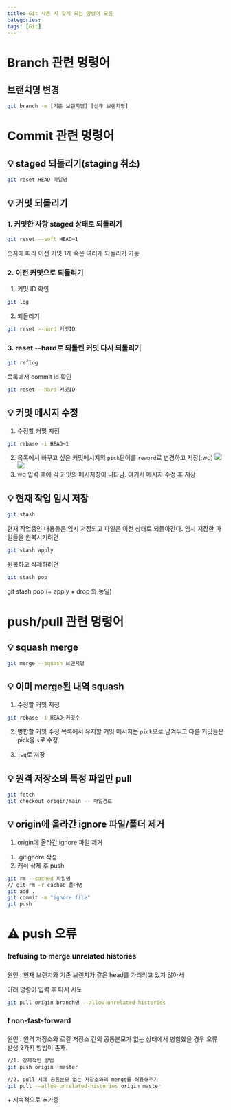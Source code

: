 ```yaml
---
title: Git 사용 시 찾게 되는 명령어 모음
categories:
tags: [Git]
---
```


# Branch 관련 명령어

## 브랜치명 변경

```bash
git branch -m [기존 브랜치명] [신규 브랜치명]
```

# Commit 관련 명령어

## 💡 staged 되돌리기(staging 취소)

```bash
git reset HEAD 파일명
```

## 💡 커밋 되돌리기

### 1. 커밋한 사항 staged 상태로 되돌리기

```bash
git reset --soft HEAD~1
```

숫자에 따라 이전 커밋 1개 혹은 여러개 되돌리기 가능

### 2. 이전 커밋으로 되돌리기

1. 커밋 ID 확인

```bash
git log
```

2. 되돌리기

```bash
git reset --hard 커밋ID
```

### 3. reset --hard로 되돌린 커밋 다시 되돌리기

```bash
git reflog
```

목록에서 commit id 확인

```bash
git reset --hard 커밋ID
```

## 💡 커밋 메시지 수정

1. 수정할 커밋 지정

```bash
git rebase -i HEAD~1
```

2. 목록에서 바꾸고 싶은 커밋메시지의 `pick`단어를 `reword`로 변경하고 저장(:wq)
   <img src="https://images.velog.io/images/yeyo0x0/post/c6cb7e3d-d729-4d2c-9ff5-2f2e8edf5d7b/%E1%84%89%E1%85%B3%E1%84%8F%E1%85%B3%E1%84%85%E1%85%B5%E1%86%AB%E1%84%89%E1%85%A3%E1%86%BA%202022-03-15%20%E1%84%8B%E1%85%A9%E1%84%8C%E1%85%A5%E1%86%AB%2010.34.38.png"/><img src="https://images.velog.io/images/yeyo0x0/post/233f5162-9138-4612-a478-7f74239c4104/%E1%84%89%E1%85%B3%E1%84%8F%E1%85%B3%E1%84%85%E1%85%B5%E1%86%AB%E1%84%89%E1%85%A3%E1%86%BA%202022-03-15%20%E1%84%8B%E1%85%A9%E1%84%8C%E1%85%A5%E1%86%AB%2010.34.54.png"/>
3. wq 입력 후에 각 커밋의 메시지창이 나타남. 여기서 메시지 수정 후 저장

## 💡 현재 작업 임시 저장

```bash
git stash
```

현재 작업중인 내용들은 임시 저장되고 파일은 이전 상태로 되돌아간다.
임시 저장한 파일들을 원복시키려면

```bash
git stash apply
```

원복하고 삭제하려면

```bash
git stash pop
```

git stash pop (= apply + drop 와 동일)

# push/pull 관련 명령어

## 💡 squash merge

```bash
git merge --squash 브랜치명
```

## 💡 이미 merge된 내역 squash

1. 수정할 커밋 지정

```bash
git rebase -i HEAD~커밋수
```

2. 병합할 커밋 수정
   목록에서 유지할 커밋 메시지는 `pick`으로 남겨두고 다른 커밋들은 pick을 `s`로 수정

3. `:wq`로 저장

## 💡 원격 저장소의 특정 파일만 pull

```bash
git fetch
git checkout origin/main -- 파일경로
```

## 💡 origin에 올라간 ignore 파일/폴더 제거

1. origin에 올라간 ignore 파일 제거

1) .gitignore 작성
2) 캐쉬 삭제 후 push

```bash
git rm --cached 파일명
// git rm -r cached 폴더명
git add .
git commit -m "ignore file"
git push
```

# ⚠️ push 오류

### ❗️refusing to merge unrelated histories

원인 : 현재 브랜치와 기존 브랜치가 같은 head를 가리키고 있지 않아서

아래 명령어 입력 후 다시 시도

```bash
git pull origin branch명 --allow-unrelated-histories
```

### ❗️ non-fast-forward

원인 : 원격 저장소와 로컬 저장소 간의 공통분모가 없는 상태에서 병합했을 경우 오류 발생
2가지 방법이 존재.

```bash
//1. 강제적인 방법
git push origin +master

//2. pull 시에 공통분모 없는 저장소와의 merge를 허용해주기
git pull --allow-unrelated-histories origin master
```

\+ 지속적으로 추가중
